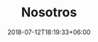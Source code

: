 ---
title: "Nosotros"
date: 2018-07-12T18:19:33+06:00
heading : "Somos Bee Mom, tu red de apoyo de confianza en temas de maternidad."
description : "Bee mom es una plataforma en la que te brindamos apoyo en tu proceso de maternidad, encontraras consejos, entrevistas con expertos y testimonios de muchas madres que se encuentran en una situación como la tuya. Bee mom se encuentra asesorado por dos psicólogas especializadas en el tema de la maternidad para desarrollar y compartir material verídico y certero a todos nuestros usuarios."
---